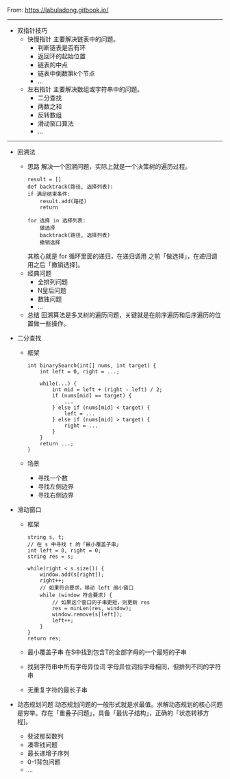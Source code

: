 From: https://labuladong.gitbook.io/
***
* 双指针技巧
    * 快慢指针
    主要解决链表中的问题。
        * 判断链表是否有环
        * 返回环的起始位置
        * 链表的中点
        * 链表中倒数第k个节点
        * ...
    * 左右指针
    主要解决数组或字符串中的问题。
        * 二分查找
        * 两数之和
        * 反转数组
        * 滑动窗口算法
        * ...

***
* 回溯法
    * 思路
    解决一个回溯问题，实际上就是一个决策树的遍历过程。
        ```
        result = []
        def backtrack(路径, 选择列表):
        if 满足结束条件:
            result.add(路径)
            return

        for 选择 in 选择列表:
            做选择
            backtrack(路径, 选择列表)
            撤销选择
        ```
        其核心就是 for 循环里面的递归，在递归调用 之前「做选择」，在递归调用之后「撤销选择]。  
    * 经典问题
        * 全排列问题
        * N皇后问题
        * 数独问题
        * ...
    * 总结
        回溯算法是多叉树的遍历问题，关键就是在前序遍历和后序遍历的位置做一些操作。
        
* 二分查找
    * 框架
    
        ```
        int binarySearch(int[] nums, int target) {
            int left = 0, right = ...;

            while(...) {
                int mid = left + (right - left) / 2;
                if (nums[mid] == target) {
                    ...
                } else if (nums[mid] < target) {
                    left = ...
                } else if (nums[mid] > target) {
                    right = ...
                }
            }
            return ...;
        }
        ```

    * 场景
        * 寻找一个数
        * 寻找左侧边界
        * 寻找右侧边界
* 滑动窗口
    * 框架
    
        ```
        string s, t;
        // 在 s 中寻找 t 的「最小覆盖子串」
        int left = 0, right = 0;
        string res = s;

        while(right < s.size()) {
            window.add(s[right]);
            right++;
            // 如果符合要求，移动 left 缩小窗口
            while (window 符合要求) {
                // 如果这个窗口的子串更短，则更新 res
                res = minLen(res, window);
                window.remove(s[left]);
                left++;
            }
        }
        return res;
        ```
    * 最小覆盖子串
        在S中找到包含T的全部字母的一个最短的子串
    * 找到字符串中所有字母异位词
        字母异位词指字母相同，但排列不同的字符串
    * 无重复字符的最长子串

* 动态规划问题
    动态规划问题的一般形式就是求最值。求解动态规划的核心问题是穷举。存在「重叠子问题」，具备「最优子结构」，正确的「状态转移方程]。
    * 斐波那契数列
    * 凑零钱问题
    * 最长递增子序列
    * 0-1背包问题
    * ...